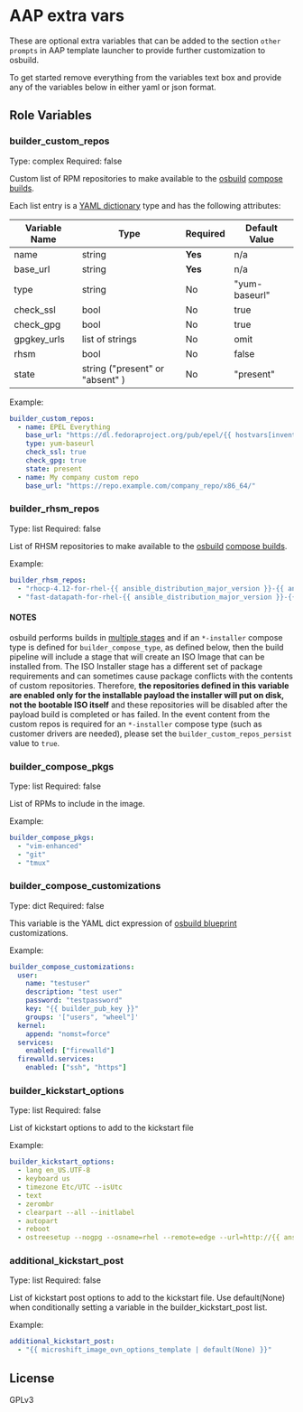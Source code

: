 # AAP extra vars
These are optional extra variables that can be added to the section `other prompts` in AAP template launcher to provide further customization to osbuild.

To get started remove everything from the variables text box and provide any of the variables below in either yaml or json format.

## Role Variables

### builder_custom_repos

Type: complex
Required: false

Custom list of RPM repositories to make available to the
[osbuild](https://www.osbuild.org/) [compose builds](https://www.osbuild.org/guides/user-guide/user-guide.html).

Each list entry is a [YAML dictionary](https://docs.ansible.com/ansible/latest/reference_appendices/YAMLSyntax.html)
type and has the following attributes:

| Variable Name | Type                              | Required  | Default Value |
|---------------|-----------------------------------|-----------|---------------|
| name          | string                            | **Yes**   | n/a           |
| base_url      | string                            | **Yes**   | n/a           |
| type          | string                            | No        | "yum-baseurl" |
| check_ssl     | bool                              | No        | true          |
| check_gpg     | bool                              | No        | true          |
| gpgkey_urls   | list of strings                   | No        | omit          |
| rhsm          | bool                              | No        | false         |
| state         | string ("present" or "absent" )   | No  | "present"     |

Example:

```yaml
builder_custom_repos:
  - name: EPEL Everything
    base_url: "https://dl.fedoraproject.org/pub/epel/{{ hostvars[inventory_hostname].ansible_distribution_major_version }}/Everything/x86_64/"
    type: yum-baseurl
    check_ssl: true
    check_gpg: true
    state: present
  - name: My company custom repo
    base_url: "https://repo.example.com/company_repo/x86_64/"
```

### builder_rhsm_repos

Type: list
Required: false

List of RHSM repositories to make available to the
[osbuild](https://www.osbuild.org/) [compose builds](https://www.osbuild.org/guides/user-guide/user-guide.html).

Example:

```yaml
builder_rhsm_repos:
  - "rhocp-4.12-for-rhel-{{ ansible_distribution_major_version }}-{{ ansible_architecture }}-rpms"
  - "fast-datapath-for-rhel-{{ ansible_distribution_major_version }}-{{ ansible_architecture }}-rpms"
```

#### NOTES

osbuild performs builds in [multiple stages](https://www.osbuild.org/guides/developer-guide/osbuild.html?highlight=stage#osbuild)
and if an `*-installer` compose type is defined for `builder_compose_type`, as
defined below, then the build pipeline will include a stage that will create an
ISO Image that can be installed from. The ISO Installer stage has a different
set of package requirements and can sometimes cause package conflicts with the
contents of custom repositories. Therefore, **the repositories defined in this
variable are enabled only for the installable payload the installer will put on
disk, not the bootable ISO itself** and these repositories will be disabled
after the payload build is completed or has failed. In the event content from the
custom repos is required for an `*-installer` compose type (such as customer
drivers are needed), please set the `builder_custom_repos_persist` value to `true`.

### builder_compose_pkgs

Type: list
Required: false

List of RPMs to include in the image.

Example:

```yaml
builder_compose_pkgs:
  - "vim-enhanced"
  - "git"
  - "tmux"
```

### builder_compose_customizations

Type: dict
Required: false

This variable is the YAML dict expression of
[osbuild blueprint](https://www.osbuild.org/guides/blueprint-reference/blueprint-reference.html) customizations.

Example:

```yaml
builder_compose_customizations:
  user:
    name: "testuser"
    description: "test user"
    password: "testpassword"
    key: "{{ builder_pub_key }}"
    groups: '["users", "wheel"]'
  kernel:
    append: "nomst=force"
  services:
    enabled: ["firewalld"]
  firewalld.services:
    enabled: ["ssh", "https"]

```

### builder_kickstart_options

Type: list
Required: false

List of kickstart options to add to the kickstart file

Example:

```yaml
builder_kickstart_options:
  - lang en_US.UTF-8
  - keyboard us
  - timezone Etc/UTC --isUtc
  - text
  - zerombr
  - clearpart --all --initlabel
  - autopart
  - reboot
  - ostreesetup --nogpg --osname=rhel --remote=edge --url=http://{{ ansible_host }}/{{ builder_blueprint_name }}/repo/ --ref={{ builder_blueprint_ref }}
```

### additional_kickstart_post

Type: list
Required: false

List of kickstart post options to add to the kickstart file. Use default(None)
when conditionally setting a variable in the builder_kickstart_post list.

Example:

```yaml
additional_kickstart_post:
  - "{{ microshift_image_ovn_options_template | default(None) }}"
```

## License

GPLv3
